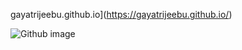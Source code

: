 gayatrijeebu.github.io](https://gayatrijeebu.github.io/)

![Github image](https://github.com/gayatrijeebu/gayatrijeebu.github.io/assets/97388879/f7b833cd-0f17-4e3b-a3da-e232cfa49a90)

